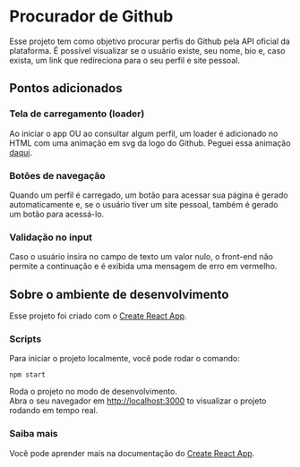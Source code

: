 # Procurador de Github

Esse projeto tem como objetivo procurar perfis do Github pela API oficial da plataforma. É possível visualizar se o usuário existe, seu nome, bio e, caso exista, um link que redireciona para o seu perfil e site pessoal.

## Pontos adicionados

### Tela de carregamento (loader)

Ao iniciar o app OU ao consultar algum perfil, um loader é adicionado no HTML com uma animação em svg da logo do Github. Peguei essa animação [daqui](https://codepen.io/jasonlong/pen/BroQEY).

### Botões de navegação

Quando um perfil é carregado, um botão para acessar sua página é gerado automaticamente e, se o usuário tiver um site pessoal, também é gerado um botão para acessá-lo.

### Validação no input 

Caso o usuário insira no campo de texto um valor nulo, o front-end não permite a continuação e é exibida uma mensagem de erro em vermelho.


## Sobre o ambiente de desenvolvimento

Esse projeto foi criado com o [Create React App](https://github.com/facebook/create-react-app).

### Scripts

Para iniciar o projeto localmente, você pode rodar o comando:

`npm start`

Roda o projeto no modo de desenvolvimento.\
Abra o seu navegador em [http://localhost:3000](http://localhost:3000) to visualizar o projeto rodando em tempo real.

### Saiba mais

Você pode aprender mais na documentação do [Create React App](https://facebook.github.io/create-react-app/docs/getting-started).

